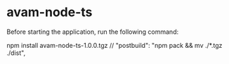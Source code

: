 # avam-node-ts

Before starting the application, run the following command:

npm install avam-node-ts-1.0.0.tgz
// "postbuild": "npm pack && mv ./\*.tgz ./dist",
